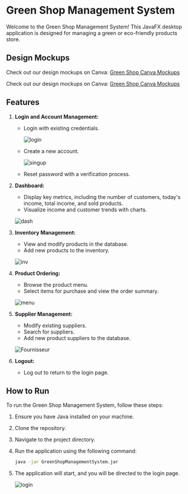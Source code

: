 # Green Shop Management System

Welcome to the Green Shop Management System! This JavaFX desktop application is designed for managing a green or eco-friendly products store.

## Design Mockups
 Check out our design mockups on Canva: [Green Shop Canva Mockups](https://www.canva.com/design/DAFyFDf6jI8/OzUu81-2K7GRMGhQO1JVcg/edit?utm_content=DAFyFDf6jI8&utm_campaign=designshare&utm_medium=link2&utm_source=sharebutton)
   
 Check out our design mockups on Canva: [Green Shop Canva Mockups](https://www.canva.com/design/DAFzTi6qcuw/cwOMPxnyzjyVUAC1OnV-aw/edit?utm_content=DAFzTi6qcuw&utm_campaign=designshare&utm_medium=link2&utm_source=sharebutton)

## Features

1. **Login and Account Management:**
    - Login with existing credentials.
      
      ![login](https://github.com/attiaimed/GreenShop/assets/146118678/c9831e4c-dfdc-4216-8c42-77de9f5dbd88)
      
    - Create a new account.
      
      ![singup](https://github.com/attiaimed/GreenShop/assets/146118678/aaf68822-a780-4b8c-8b04-53110188a463)

    - Reset password with a verification process.
2. **Dashboard:**
    - Display key metrics, including the number of customers, today's income, total income, and sold products.
    - Visualize income and customer trends with charts.
      
    ![dash](https://github.com/attiaimed/GreenShop/assets/146118678/8694fba3-9a54-475c-936d-4e0c85f744e6)

3. **Inventory Management:**
    - View and modify products in the database.
    - Add new products to the inventory.

    ![inv](https://github.com/attiaimed/GreenShop/assets/146118678/5fb76bc4-4ba0-471c-b226-11157b241bf6)

4. **Product Ordering:**
    - Browse the product menu.
    - Select items for purchase and view the order summary.
      
    ![menu](https://github.com/attiaimed/GreenShop/assets/146118678/7d5ff165-8253-411a-82e5-48c8e7a55388)

5. **Supplier Management:**
    - Modify existing suppliers.
    - Search for suppliers.
    - Add new product suppliers to the database.
      
    ![Fournisseur](https://github.com/attiaimed/GreenShop/assets/146118678/4ea29a6d-f551-4df3-9490-cc197cc2bb41)

6. **Logout:**
    - Log out to return to the login page.

## How to Run

To run the Green Shop Management System, follow these steps:

1. Ensure you have Java installed on your machine.
2. Clone the repository.
3. Navigate to the project directory.
4. Run the application using the following command:

    ```bash
    java -jar GreenShopManagementSystem.jar
    ```

5. The application will start, and you will be directed to the login page.
    
   ![login](https://github.com/attiaimed/GreenShop/assets/146118678/02164cac-8a98-4191-bbdf-2d2d1deb8acc)
